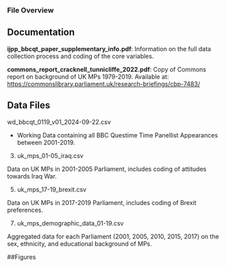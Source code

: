 ### File Overview

## Documentation
**ijpp_bbcqt_paper_supplementary_info.pdf**: Information on the full data collection process and coding of the core variables.


**commons_report_cracknell_tunnicliffe_2022.pdf**: Copy of Commons report on background of UK MPs 1979-2019. Available at: https://commonslibrary.parliament.uk/research-briefings/cbp-7483/



## Data Files
wd_bbcqt_0119_v01_2024-09-22.csv
  * Working Data containing all BBC Questime Time Panellist Appearances between 2001-2019.

3. uk_mps_01-05_iraq.csv
   
Data on UK MPs in 2001-2005 Parliament, includes coding of attitudes towards Iraq War.

5. uk_mps_17-19_brexit.csv
   
Data on UK MPs in 2017-2019 Parliament, includes coding of Brexit preferences.

7. uk_mps_demographic_data_01-19.csv
   
Aggregated data for each Parliament (2001, 2005, 2010, 2015, 2017) on the sex, ethnicity, and educational background of MPs.


##Figures
